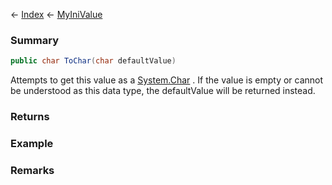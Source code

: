 ← [Index](Api-Index) ← [MyIniValue](VRage.Game.ModAPI.Ingame.Utilities.MyIniValue)

### Summary

```csharp
public char ToChar(char defaultValue)
```

Attempts to get this value as a [System.Char](https://docs.microsoft.com/en-us/dotnet/api/system.char?view=netframework-4.6) . If the value is empty or cannot be understood as this data type, the defaultValue will be returned instead.

### Returns



### Example

### Remarks

